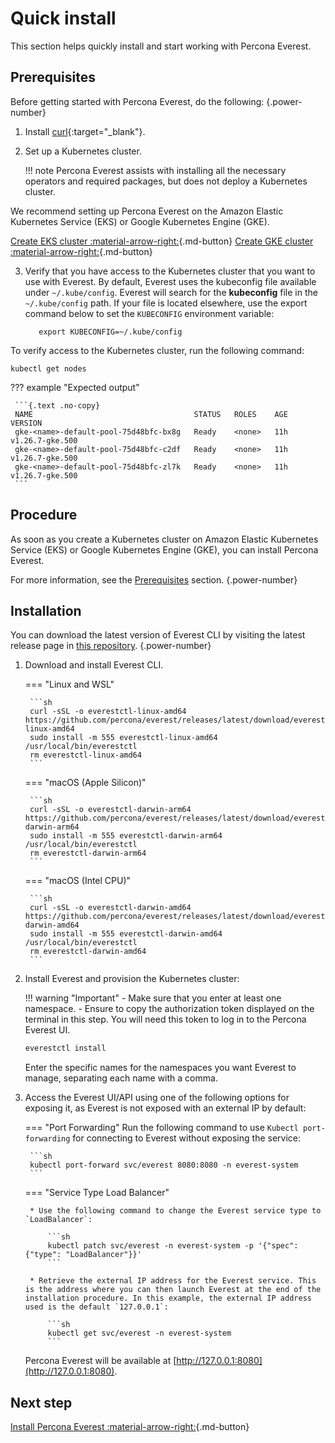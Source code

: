 # Quick install

This section helps quickly install and start working with Percona Everest.

## Prerequisites

Before getting started with Percona Everest, do the following:
{.power-number}

1. Install [curl](https://everything.curl.dev/get){:target="_blank"}.

2. Set up a Kubernetes cluster.

     !!! note
          Percona Everest assists with installing all the necessary operators and required packages, but does not deploy a Kubernetes cluster.

We recommend setting up Percona Everest on the Amazon Elastic Kubernetes Service (EKS) or Google Kubernetes Engine (GKE).

   
[Create EKS cluster :material-arrow-right:](eks.md){.md-button}  [Create GKE cluster :material-arrow-right:](gke.md){.md-button}

3. Verify that you have access to the Kubernetes cluster that you want to use with Everest. By default, Everest uses the kubeconfig file available under `~/.kube/config`. Everest will search for the **kubeconfig** file in the `~/.kube/config` path. If your file is located elsewhere, use the export command below to set the `KUBECONFIG` environment variable:
    
          export KUBECONFIG=~/.kube/config
     

To verify access to the Kubernetes cluster, run the following command:
   
     
    kubectl get nodes
    

??? example "Expected output"
        
     ```{.text .no-copy}
     NAME                                    STATUS   ROLES    AGE   VERSION
     gke-<name>-default-pool-75d48bfc-bx8g   Ready    <none>   11h   v1.26.7-gke.500
     gke-<name>-default-pool-75d48bfc-c2df   Ready    <none>   11h   v1.26.7-gke.500
     gke-<name>-default-pool-75d48bfc-zl7k   Ready    <none>   11h   v1.26.7-gke.500
     ```

## Procedure

As soon as you create a Kubernetes cluster on Amazon Elastic Kubernetes Service (EKS) or Google Kubernetes Engine (GKE), you can install Percona Everest.

For more information, see the [Prerequisites](qs-prerequisites.md) section.
{.power-number}


## Installation

You can download the latest version of Everest CLI by visiting the latest release page in [this repository](https://github.com/percona/percona-everest-cli/releases/latest).
{.power-number}

1. Download and install Everest CLI.

    === "Linux and WSL"
                        
        ```sh
        curl -sSL -o everestctl-linux-amd64 https://github.com/percona/everest/releases/latest/download/everestctl-linux-amd64
        sudo install -m 555 everestctl-linux-amd64 /usr/local/bin/everestctl
        rm everestctl-linux-amd64       
        ``` 

    === "macOS (Apple Silicon)"
                        
        ```sh
        curl -sSL -o everestctl-darwin-arm64 https://github.com/percona/everest/releases/latest/download/everestctl-darwin-arm64
        sudo install -m 555 everestctl-darwin-arm64 /usr/local/bin/everestctl
        rm everestctl-darwin-arm64      
        ```


    === "macOS (Intel CPU)"
                        
        ```sh
        curl -sSL -o everestctl-darwin-amd64 https://github.com/percona/everest/releases/latest/download/everestctl-darwin-amd64
        sudo install -m 555 everestctl-darwin-amd64 /usr/local/bin/everestctl
        rm everestctl-darwin-amd64        
        ``` 


2. Install Everest and provision the Kubernetes cluster:

    !!! warning "Important"
        -  Make sure that you enter at least one namespace.
        -  Ensure to copy the authorization token displayed on the terminal in this step. You will need this token to log in to the Percona Everest UI.    


    ```sh
    everestctl install
    ```

    Enter the specific names for the namespaces you want Everest to manage, separating each name with a comma.

3. Access the Everest UI/API using one of the following options for exposing it, as Everest is not exposed with an external IP by default:

    === "Port Forwarding"
        Run the following command to use `Kubectl port-forwarding` for connecting to Everest without exposing the service:
                
        ```sh
        kubectl port-forward svc/everest 8080:8080 -n everest-system
        ``` 

    === "Service Type Load Balancer"

        * Use the following command to change the Everest service type to `LoadBalancer`:
                    
            ```sh
            kubectl patch svc/everest -n everest-system -p '{"spec": {"type": "LoadBalancer"}}'
            ```
                    
        * Retrieve the external IP address for the Everest service. This is the address where you can then launch Everest at the end of the installation procedure. In this example, the external IP address used is the default `127.0.0.1`:  
                
            ```sh 
            kubectl get svc/everest -n everest-system
            ```

    Percona Everest will be available at [http://127.0.0.1:8080](http://127.0.0.1:8080). 

## Next step

 [Install Percona Everest :material-arrow-right:](quick-install.md){.md-button}